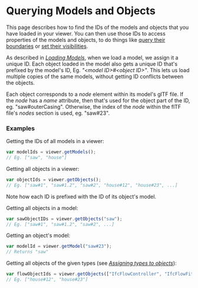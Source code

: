 # Querying Models and Objects

This page describes how to find the IDs of the models and objects that you have loaded in your viewer. You can then use those IDs to access properties of the models and objects, to do things like [query their boundaries](queryingBoundaries.md) or [set their visibilities](visibility.md).

As described in [_Loading Models_](loadingModels.md), when we load a model, we assign it a unique ID. Each object loaded in the model also gets a unique ID that's prefixed by the model's ID, Eg. _"&lt;model ID&gt;\#&lt;object ID&gt;"_. This lets us load multiple copies of the same models, without getting ID conflicts between the objects.

Each object corresponds to a _node_ element within its model's glTF file. If the _node_ has a _name_ attribute, then that's used for the object part of the ID, eg. "saw\#outerCasing". Otherwise, the index of the _node_ within the flTF file's _nodes_ section is used, eg. "saw\#23".

### Examples

Getting the IDs of all models in a viewer:

```javascript
var modelIds = viewer.getModels();
// Eg. ["saw", "house"]
```

Getting all objects in a viewer:

```javascript
var objectIds = viewer.getObjects();
// Eg. ["saw#1", "saw#1.2", "saw#2", "house#12", "house#23", ...]
```

Note how each ID is prefixed with the ID of its object's model.

Getting all objects in a model:

```javascript
var sawObjectIDs = viewer.getObjects("saw");
// Eg. ["saw#1", "saw#1.2", "saw#2", ...]
```

Getting an object's model:

```javascript
var modelId = viewer.getModel("saw#23");
// Returns "saw"
```

Getting all objects of the given types \(see [_Assigning types to objects_](assigningTypesToObjects.md)\):

```javascript
var flowObjectIds = viewer.getObjects(["IfcFlowController", "IfcFlowFitting"]);
// Eg. ["house#12", "house#23"]
```



